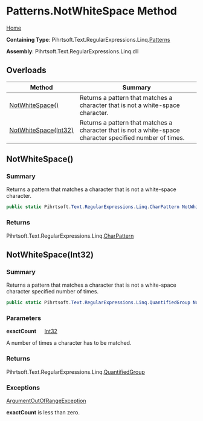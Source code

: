 # Patterns\.NotWhiteSpace Method

[Home](../../../../../../README.md)

**Containing Type**: Pihrtsoft\.Text\.RegularExpressions\.Linq\.[Patterns](../README.md)

**Assembly**: Pihrtsoft\.Text\.RegularExpressions\.Linq\.dll

## Overloads

| Method | Summary |
| ------ | ------- |
| [NotWhiteSpace()](#Pihrtsoft_Text_RegularExpressions_Linq_Patterns_NotWhiteSpace) | Returns a pattern that matches a character that is not a white\-space character\. |
| [NotWhiteSpace(Int32)](#Pihrtsoft_Text_RegularExpressions_Linq_Patterns_NotWhiteSpace_System_Int32_) | Returns a pattern that matches a character that is not a white\-space character specified number of times\. |

## NotWhiteSpace\(\) <a name="Pihrtsoft_Text_RegularExpressions_Linq_Patterns_NotWhiteSpace"></a>

### Summary

Returns a pattern that matches a character that is not a white\-space character\.

```csharp
public static Pihrtsoft.Text.RegularExpressions.Linq.CharPattern NotWhiteSpace()
```

### Returns

Pihrtsoft\.Text\.RegularExpressions\.Linq\.[CharPattern](../../CharPattern/README.md)

## NotWhiteSpace\(Int32\) <a name="Pihrtsoft_Text_RegularExpressions_Linq_Patterns_NotWhiteSpace_System_Int32_"></a>

### Summary

Returns a pattern that matches a character that is not a white\-space character specified number of times\.

```csharp
public static Pihrtsoft.Text.RegularExpressions.Linq.QuantifiedGroup NotWhiteSpace(int exactCount)
```

### Parameters

**exactCount** &emsp; [Int32](https://docs.microsoft.com/en-us/dotnet/api/system.int32)

A number of times a character has to be matched\.

### Returns

Pihrtsoft\.Text\.RegularExpressions\.Linq\.[QuantifiedGroup](../../QuantifiedGroup/README.md)

### Exceptions

[ArgumentOutOfRangeException](https://docs.microsoft.com/en-us/dotnet/api/system.argumentoutofrangeexception)

**exactCount** is less than zero\.

